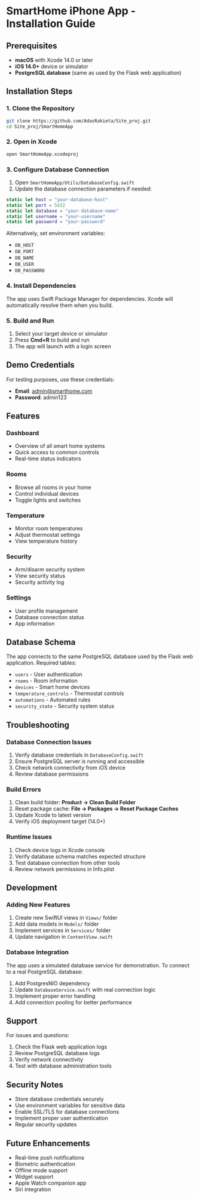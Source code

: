 # SmartHome iPhone App - Installation Guide

## Prerequisites

- **macOS** with Xcode 14.0 or later
- **iOS 14.0+** device or simulator
- **PostgreSQL database** (same as used by the Flask web application)

## Installation Steps

### 1. Clone the Repository

```bash
git clone https://github.com/AdasRakieta/Site_proj.git
cd Site_proj/SmartHomeApp
```

### 2. Open in Xcode

```bash
open SmartHomeApp.xcodeproj
```

### 3. Configure Database Connection

1. Open `SmartHomeApp/Utils/DatabaseConfig.swift`
2. Update the database connection parameters if needed:

```swift
static let host = "your-database-host"
static let port = 5432
static let database = "your-database-name"
static let username = "your-username"  
static let password = "your-password"
```

Alternatively, set environment variables:
- `DB_HOST`
- `DB_PORT`
- `DB_NAME`
- `DB_USER`
- `DB_PASSWORD`

### 4. Install Dependencies

The app uses Swift Package Manager for dependencies. Xcode will automatically resolve them when you build.

### 5. Build and Run

1. Select your target device or simulator
2. Press **Cmd+R** to build and run
3. The app will launch with a login screen

## Demo Credentials

For testing purposes, use these credentials:
- **Email**: admin@smarthome.com
- **Password**: admin123

## Features

### Dashboard
- Overview of all smart home systems
- Quick access to common controls
- Real-time status indicators

### Rooms
- Browse all rooms in your home
- Control individual devices
- Toggle lights and switches

### Temperature
- Monitor room temperatures
- Adjust thermostat settings
- View temperature history

### Security
- Arm/disarm security system
- View security status
- Security activity log

### Settings
- User profile management
- Database connection status
- App information

## Database Schema

The app connects to the same PostgreSQL database used by the Flask web application. Required tables:

- `users` - User authentication
- `rooms` - Room information
- `devices` - Smart home devices
- `temperature_controls` - Thermostat controls
- `automations` - Automated rules
- `security_state` - Security system status

## Troubleshooting

### Database Connection Issues

1. Verify database credentials in `DatabaseConfig.swift`
2. Ensure PostgreSQL server is running and accessible
3. Check network connectivity from iOS device
4. Review database permissions

### Build Errors

1. Clean build folder: **Product → Clean Build Folder**
2. Reset package cache: **File → Packages → Reset Package Caches**
3. Update Xcode to latest version
4. Verify iOS deployment target (14.0+)

### Runtime Issues

1. Check device logs in Xcode console
2. Verify database schema matches expected structure
3. Test database connection from other tools
4. Review network permissions in Info.plist

## Development

### Adding New Features

1. Create new SwiftUI views in `Views/` folder
2. Add data models in `Models/` folder
3. Implement services in `Services/` folder
4. Update navigation in `ContentView.swift`

### Database Integration

The app uses a simulated database service for demonstration. To connect to a real PostgreSQL database:

1. Add PostgresNIO dependency
2. Update `DatabaseService.swift` with real connection logic
3. Implement proper error handling
4. Add connection pooling for better performance

## Support

For issues and questions:

1. Check the Flask web application logs
2. Review PostgreSQL database logs
3. Verify network connectivity
4. Test with database administration tools

## Security Notes

- Store database credentials securely
- Use environment variables for sensitive data
- Enable SSL/TLS for database connections
- Implement proper user authentication
- Regular security updates

## Future Enhancements

- Real-time push notifications
- Biometric authentication
- Offline mode support
- Widget support
- Apple Watch companion app
- Siri integration